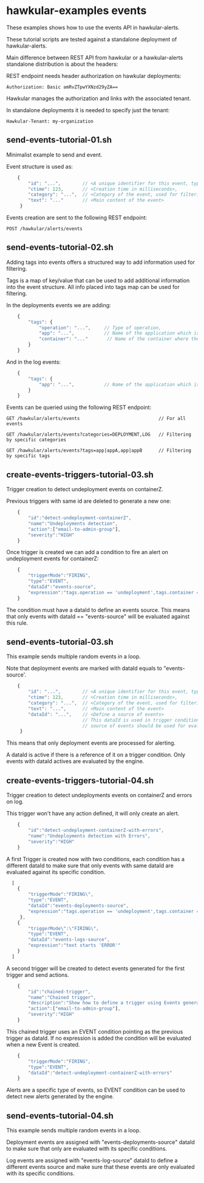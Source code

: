 # hawkular-examples events

These examples shows how to use the events API in hawkular-alerts.

These tutorial scripts are tested against a standalone deployment of hawkular-alerts.

Main difference between REST API from hawkular or a hawkular-alerts standalone distribution is about the headers:

REST endpoint needs header authorization on hawkular deployments:

```
Authorization: Basic amRvZTpwYXNzd29yZA==
```

Hawkular manages the authorization and links with the associated tenant.

In standalone deployments it is needed to specify just the tenant:

```
Hawkular-Tenant: my-organization
```

## send-events-tutorial-01.sh

Minimalist example to send and event.

Event structure is used as:

```javascript
    {
        "id": "...",        // <A unique identifier for this event, typically an UUID>,
        "ctime": 123,       // <Creation time in milliseconds>,
        "category": "...",  // <Category of the event, used for filtering>,
        "text": "..."       // <Main content of the event>
     }
```

Events creation are sent to the following REST endpoint:

```
POST /hawkular/alerts/events
```

## send-events-tutorial-02.sh

Adding tags into events offers a structured way to add information used for filtering.

Tags is a map of key/value that can be used to add additional information into the event structure.
All info placed into tags map can be used for filtering.

In the deployments events we are adding:

```javascript
    {
        "tags": {
            "operation": "...",     // Type of operation,
            "app": "...",           // Name of the application which is event is referring,
            "container": "..."       // Name of the container where the app is deployed,
        }
    }
```

And in the log events:

```javascript
    {
        "tags": {
            "app": "...",           // Name of the application which is event is referring,
        }
    }
```

Events can be queried using the following REST endpoint:

```
GET /hawkular/alerts/events                             // For all events
```

```
GET /hawkular/alerts/events?categories=DEPLOYMENT,LOG   // Filtering by specific categories
```

```
GET /hawkular/alerts/events?tags=app|appA,app|appB      // Filtering by specific tags
```

## create-events-triggers-tutorial-03.sh

Trigger creation to detect undeployment events on containerZ.

Previous triggers with same id are deleted to generate a new one:

```javascript
    {
        "id":"detect-undeployment-containerZ",
        "name":"Undeployments detection",
        "action":["email-to-admin-group"],
        "severity":"HIGH"
    }
```

Once trigger is created we can add a condition to fire an alert on undeployment events for containerZ:

```javascript
    {
        "triggerMode":"FIRING",
        "type":"EVENT",
        "dataId":"events-source",
        "expression":"tags.operation == 'undeployment',tags.container == 'containerZ'"
    }
```

The condition must have a dataId to define an events source. This means that only events with dataId == 
"events-source" will be evaluated against this rule.

## send-events-tutorial-03.sh

This example sends multiple random events in a loop.

Note that deployment events are marked with dataId equals to "events-source'. 

```javascript
    {
        "id": "...",        // <A unique identifier for this event, typically an UUID>,
        "ctime": 123,       // <Creation time in milliseconds>,
        "category": "...",  // <Category of the event, used for filtering>,
        "text": "...",      // <Main content of the event>
        "dataId": "...",    // <Define a source of events>
                            // This dataId is used in trigger conditions to indicate which
                            // source of events should be used for evaluation
     }
```

This means that only deployment events are processed for alerting. 

A dataId is active if there is a reference of it on a trigger condition. Only events with dataId actives are 
evaluated by the engine.

## create-events-triggers-tutorial-04.sh

Trigger creation to detect undeployments events on containerZ and errors on log.

This trigger won't have any action defined, it will only create an alert.

```javascript
    {
        "id":"detect-undeployment-containerZ-with-errors",
        "name":"Undeployments detection with Errors",
        "severity":"HIGH"
    }
```

A first Trigger is created now with two conditions, each condition has a different dataId to make sure that only events 
with same dataId are evaluated against its specific condition.

```javascript
  [
    {
        "triggerMode":"FIRING\",
        "type":"EVENT",
        "dataId":"events-deployments-source",
        "expression":"tags.operation == 'undeployment',tags.container == 'containerZ'"
     },
    {
        "triggerMode\":\"FIRING\",
        "type":"EVENT",
        "dataId":"events-logs-source",
        "expression":"text starts 'ERROR'"
    }
  ]
```

A second trigger will be created to detect events generated for the first trigger and send actions.

```javascript
    {
        "id":"chained-trigger",
        "name":"Chained trigger",
        "description":"Show how to define a trigger using Events generated from other trigger",
        "action":["email-to-admin-group"],
        "severity":"HIGH"
    }
```

This chained trigger uses an EVENT condition pointing as the previous trigger as dataId. If no expression is added 
the condition will be evaluated when a new Event is created. 

```javascript
    {
        "triggerMode":"FIRING",
        "type":"EVENT",
        "dataId":"detect-undeployment-containerZ-with-errors"
    }
```

Alerts are a specific type of events, so EVENT condition can be used to detect new alerts generated by the engine.

## send-events-tutorial-04.sh

This example sends multiple random events in a loop.

Deployment events are assigned with "events-deployments-source" dataId to make sure that only are evaluated with 
its specific conditions.

Log events are assigned with "events-log-source" dataId to define a different events source and make sure that these 
events are only evaluated with its specific conditions.